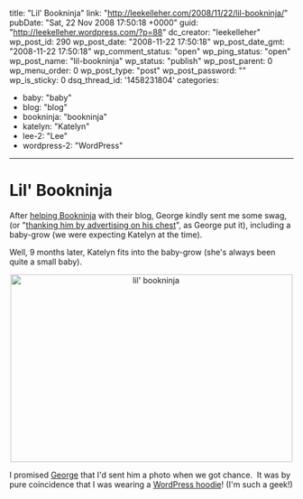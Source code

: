 title: "Lil' Bookninja"
link: "http://leekelleher.com/2008/11/22/lil-bookninja/"
pubDate: "Sat, 22 Nov 2008 17:50:18 +0000"
guid: "http://leekelleher.wordpress.com/?p=88"
dc_creator: "leekelleher"
wp_post_id: 290
wp_post_date: "2008-11-22 17:50:18"
wp_post_date_gmt: "2008-11-22 17:50:18"
wp_comment_status: "open"
wp_ping_status: "open"
wp_post_name: "lil-bookninja"
wp_status: "publish"
wp_post_parent: 0
wp_menu_order: 0
wp_post_type: "post"
wp_post_password: ""
wp_is_sticky: 0
dsq_thread_id: '1458231804'
categories:
  - baby: "baby"
  - blog: "blog"
  - bookninja: "bookninja"
  - katelyn: "Katelyn"
  - lee-2: "Lee"
  - wordpress-2: "WordPress"

---

# Lil' Bookninja

After <a href="http://blog.leekelleher.com/2008/02/13/all-hail-the-bookninja-messiah/">helping Bookninja</a> with their blog, George kindly sent me some swag, (or "<a href="http://www.bookninja.com/?p=3737">thanking him by advertising on his chest</a>", as George put it), including a baby-grow (we were expecting Katelyn at the time).

Well, 9 months later, Katelyn fits into the baby-grow (she's always been quite a small baby).
<p style="text-align:center;"><a title="lil' bookninja by leekelleher, on Flickr" href="http://www.flickr.com/photos/leekelleher/3049766377/"><img class="aligncenter" src="http://farm4.static.flickr.com/3209/3049766377_08a3822d85.jpg" alt="lil' bookninja" width="500" height="333" /></a></p>

I promised <a href="http://www.georgemurray.ca/">George</a> that I'd sent him a photo when we got chance.  It was by pure coincidence that I was wearing a <a href="http://shop.wordpress.net/world/hoodies">WordPress hoodie</a>! (I'm such a geek!)